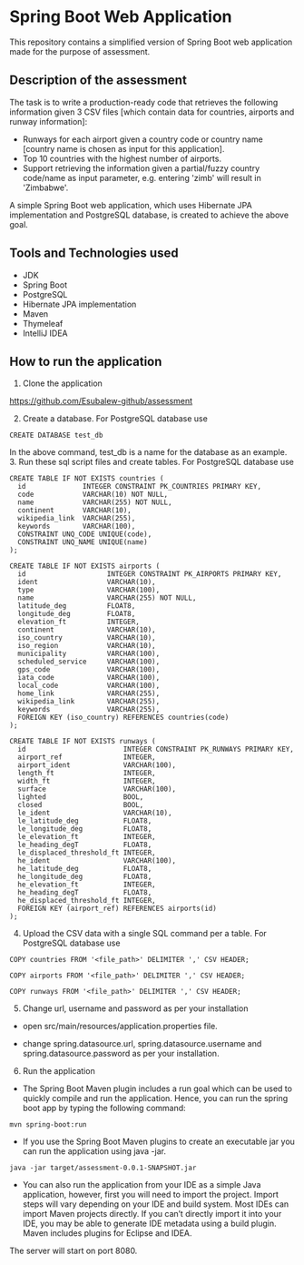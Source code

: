 # Spring Boot Web Application #
This repository contains a simplified version of Spring Boot web application made for the purpose of assessment.
## Description of the assessment
The task is to write a production-ready code that retrieves the following information given 3 CSV files [which contain data for countries, airports and runway information]:
- Runways for each airport given a country code or country name [country name is chosen as input 
  for this application].
- Top 10 countries with the highest number of airports.
- Support retrieving the information given a partial/fuzzy country code/name as input parameter, e.g. entering 'zimb' 
  will result in 'Zimbabwe'.
  
A simple Spring Boot web application, which uses Hibernate JPA implementation and PostgreSQL database, is created to achieve the above goal.
## Tools and Technologies used
- JDK
- Spring Boot
- PostgreSQL 
- Hibernate JPA implementation
- Maven
- Thymeleaf
- IntelliJ IDEA


## How to run the application
1. Clone the application

https://github.com/Esubalew-github/assessment

2. Create a database. For PostgreSQL database use 

```
CREATE DATABASE test_db
```
In the above command, test_db is a name for the database as an example.
3. Run these sql script files and create tables. For PostgreSQL database use

```
CREATE TABLE IF NOT EXISTS countries (
  id              INTEGER CONSTRAINT PK_COUNTRIES PRIMARY KEY,
  code            VARCHAR(10) NOT NULL,
  name            VARCHAR(255) NOT NULL,
  continent       VARCHAR(10),
  wikipedia_link  VARCHAR(255),
  keywords        VARCHAR(100),
  CONSTRAINT UNQ_CODE UNIQUE(code),
  CONSTRAINT UNQ_NAME UNIQUE(name)
);

CREATE TABLE IF NOT EXISTS airports (
  id                    INTEGER CONSTRAINT PK_AIRPORTS PRIMARY KEY,
  ident                 VARCHAR(10),
  type                  VARCHAR(100),
  name                  VARCHAR(255) NOT NULL,
  latitude_deg          FLOAT8,
  longitude_deg         FLOAT8,
  elevation_ft          INTEGER,
  continent             VARCHAR(10),
  iso_country           VARCHAR(10),
  iso_region            VARCHAR(10),
  municipality          VARCHAR(100),
  scheduled_service     VARCHAR(100),
  gps_code              VARCHAR(100),
  iata_code             VARCHAR(100),
  local_code            VARCHAR(100),
  home_link             VARCHAR(255),
  wikipedia_link        VARCHAR(255),
  keywords              VARCHAR(255),
  FOREIGN KEY (iso_country) REFERENCES countries(code)
);

CREATE TABLE IF NOT EXISTS runways (
  id                        INTEGER CONSTRAINT PK_RUNWAYS PRIMARY KEY,
  airport_ref               INTEGER,
  airport_ident             VARCHAR(100),
  length_ft                 INTEGER,
  width_ft                  INTEGER,
  surface                   VARCHAR(100),
  lighted                   BOOL,
  closed                    BOOL,
  le_ident                  VARCHAR(10),
  le_latitude_deg           FLOAT8,
  le_longitude_deg          FLOAT8,
  le_elevation_ft           INTEGER,
  le_heading_degT           FLOAT8,
  le_displaced_threshold_ft INTEGER,
  he_ident                  VARCHAR(100),
  he_latitude_deg           FLOAT8,
  he_longitude_deg          FLOAT8,
  he_elevation_ft           INTEGER,
  he_heading_degT           FLOAT8,
  he_displaced_threshold_ft INTEGER,
  FOREIGN KEY (airport_ref) REFERENCES airports(id)
);
```
4. Upload the CSV data with a single SQL command per a table. For PostgreSQL database use  
```
COPY countries FROM '<file_path>' DELIMITER ',' CSV HEADER;
```
```
COPY airports FROM '<file_path>' DELIMITER ',' CSV HEADER;
```
```
COPY runways FROM '<file_path>' DELIMITER ',' CSV HEADER;
```
5. Change url, username and password as per your installation

- open src/main/resources/application.properties file.

- change spring.datasource.url, spring.datasource.username and spring.datasource.password as per your installation.

6. Run the application

- The Spring Boot Maven plugin includes a run goal which can be used to quickly compile and run the application. Hence, you can run the spring boot app by typing the following command:

```
mvn spring-boot:run
```

- If you use the Spring Boot Maven plugins to create an executable jar you can run the application using java -jar.
```
java -jar target/assessment-0.0.1-SNAPSHOT.jar
```
- You can also run the application from your IDE as a simple Java application, however, first you will need to import the project. Import steps will vary depending on your IDE and build system. Most IDEs can import Maven projects directly. If you can’t directly import it into your IDE, you may be able to generate IDE metadata using a build plugin. Maven includes plugins for Eclipse and IDEA.

The server will start on port 8080.





